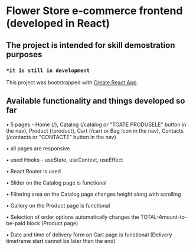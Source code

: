 # Flower Store e-commerce frontend (developed in React)

## The project is intended for skill demostration purposes

### `*it is still in development`

This project was bootstrapped with [Create React App](https://github.com/facebook/create-react-app).

## Available functionality and things developed so far

• 5 pages - Home (/), Catalog (/catalog or "TOATE PRODUSELE" button in the nav),
Product (/product), Cart (/cart or Bag Icon in the nav), Contacts (/contacts or "CONTACTE" button in the nav)

• all pages are responsive

• used Hooks - useState, useContext, useEffect

• React Router is used

• Slider on the Catalog page is functional

• Filtering area on the Catalog page changes height along with scrolling

• Gallery on the Product page is functional

• Selection of order options automatically changes the TOTAL-Amount-to-be-paid block (Product page)

• Date and time of delivery form on Cart page is functional (Delivery timeframe start cannot be later than the end)
